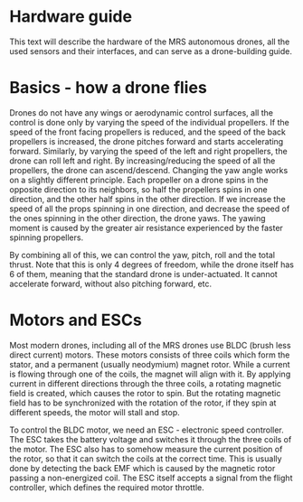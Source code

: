 # Hardware guide 

This text will describe the hardware of the MRS autonomous drones, all the used sensors and their interfaces, and can serve as a drone-building guide.


# Basics - how a drone flies
Drones do not have any wings or aerodynamic control surfaces, all the control is done only by varying the speed of the individual propellers. If the speed of the front facing propellers is reduced, and the speed of the back propellers is increased, the drone pitches forward and starts accelerating forward. Similarly, by varying the speed of the left and right propellers, the drone can roll left and right. By increasing/reducing the speed of all the propellers, the drone can ascend/descend. Changing the yaw angle works on a slightly different principle. Each propeller on a drone spins in the opposite direction to its neighbors, so half the propellers spins in one direction, and the other half spins in the other direction. If we increase the speed of all the props spinning in one direction, and decrease the speed of the ones spinning in the other direction, the drone yaws. The yawing moment is caused by the greater air resistance experienced by the faster spinning propellers.

By combining all of this, we can control the yaw, pitch, roll and the total thrust. Note that this is only 4 degrees of freedom, while the drone itself has 6 of them, meaning that the standard drone is under-actuated. It cannot accelerate forward, without also pitching forward, etc.

# Motors and ESCs
Most modern drones, including all of the MRS drones use BLDC (brush less direct current) motors. These motors consists of three coils which form the stator, and a permanent (usually neodymium) magnet rotor. While a current is flowing through one of the coils, the magnet will align with it. By applying current in different directions through the three coils, a rotating magnetic field is created, which causes the rotor to spin. But the rotating magnetic field has to be synchronized with the rotation of the rotor, if they spin at different speeds, the motor will stall and stop.

To control the BLDC motor, we need an ESC - electronic speed controller. The ESC takes the battery voltage and switches it through the three coils of the motor. The ESC also has to somehow measure the current position of the rotor, so that it can switch the coils at the correct time. This is usually done by detecting the back EMF which is caused by the magnetic rotor passing a non-energized coil. The ESC itself accepts a signal from the flight controller, which defines the required motor throttle.
